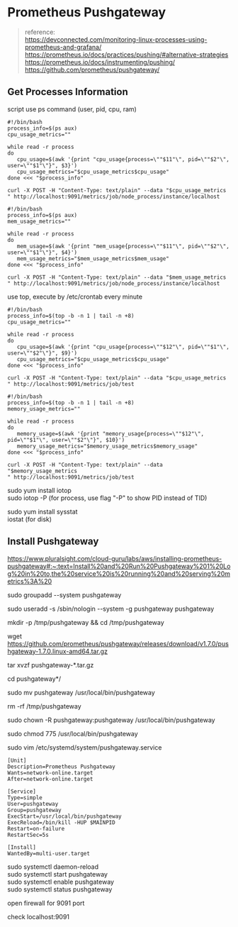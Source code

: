 # Prometheus Pushgateway

>reference:  
>https://devconnected.com/monitoring-linux-processes-using-prometheus-and-grafana/  
>https://prometheus.io/docs/practices/pushing/#alternative-strategies  
>https://prometheus.io/docs/instrumenting/pushing/  
>https://github.com/prometheus/pushgateway/ 

## Get Processes Information

script use ps command (user, pid, cpu, ram)  
```
#!/bin/bash
process_info=$(ps aux)
cpu_usage_metrics=""

while read -r process
do
   cpu_usage=$(awk '{print "cpu_usage{process=\""$11"\", pid=\""$2"\", user=\""$1"\"}", $3}')
   cpu_usage_metrics="$cpu_usage_metrics$cpu_usage"
done <<< "$process_info"

curl -X POST -H "Content-Type: text/plain" --data "$cpu_usage_metrics
" http://localhost:9091/metrics/job/node_process/instance/localhost
```
```
#!/bin/bash
process_info=$(ps aux)
mem_usage_metrics=""

while read -r process
do
   mem_usage=$(awk '{print "mem_usage{process=\""$11"\", pid=\""$2"\", user=\""$1"\"}", $4}')
   mem_usage_metrics="$mem_usage_metrics$mem_usage"
done <<< "$process_info"

curl -X POST -H "Content-Type: text/plain" --data "$mem_usage_metrics
" http://localhost:9091/metrics/job/node_process/instance/localhost
```

use top, execute by /etc/crontab every minute
```
#!/bin/bash
process_info=$(top -b -n 1 | tail -n +8)
cpu_usage_metrics=""

while read -r process
do
   cpu_usage=$(awk '{print "cpu_usage{process=\""$12"\", pid=\""$1"\", user=\""$2"\"}", $9}')
   cpu_usage_metrics="$cpu_usage_metrics$cpu_usage"
done <<< "$process_info"

curl -X POST -H "Content-Type: text/plain" --data "$cpu_usage_metrics
" http://localhost:9091/metrics/job/test
```
```
#!/bin/bash
process_info=$(top -b -n 1 | tail -n +8)
memory_usage_metrics=""

while read -r process
do
   memory_usage=$(awk '{print "memory_usage{process=\""$12"\", pid=\""$1"\", user=\""$2"\"}", $10}')
   memory_usage_metrics="$memory_usage_metrics$memory_usage"
done <<< "$process_info"

curl -X POST -H "Content-Type: text/plain" --data "$memory_usage_metrics
" http://localhost:9091/metrics/job/test
```




sudo yum install iotop  
sudo iotop -P (for process, use flag "-P" to show PID instead of TID)  

sudo yum install sysstat  
iostat (for disk)


## Install Pushgateway

https://www.pluralsight.com/cloud-guru/labs/aws/installing-prometheus-pushgateway#:~:text=Install%20and%20Run%20Pushgateway%201%20Log%20in%20to,the%20service%20is%20running%20and%20serving%20metrics%3A%20

sudo groupadd --system pushgateway

sudo useradd -s /sbin/nologin --system -g pushgateway pushgateway

mkdir -p /tmp/pushgateway && cd /tmp/pushgateway

wget https://github.com/prometheus/pushgateway/releases/download/v1.7.0/pushgateway-1.7.0.linux-amd64.tar.gz

tar xvzf pushgateway-*.tar.gz

cd pushgateway*/

sudo mv pushgateway /usr/local/bin/pushgateway

rm -rf /tmp/pushgateway

sudo chown -R pushgateway:pushgateway /usr/local/bin/pushgateway

sudo chmod 775 /usr/local/bin/pushgateway

sudo vim /etc/systemd/system/pushgateway.service

```
[Unit]
Description=Prometheus Pushgateway
Wants=network-online.target
After=network-online.target

[Service]
Type=simple
User=pushgateway
Group=pushgateway
ExecStart=/usr/local/bin/pushgateway
ExecReload=/bin/kill -HUP $MAINPID
Restart=on-failure
RestartSec=5s

[Install]
WantedBy=multi-user.target
```

sudo systemctl daemon-reload  
sudo systemctl start pushgateway  
sudo systemctl enable pushgateway  
sudo systemctl status pushgateway  

open firewall for 9091 port

check localhost:9091

